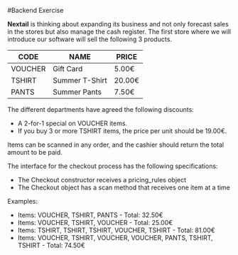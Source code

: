#Backend Exercise

**Nextail** is thinking about expanding its business and not only forecast sales in the stores but
also manage the cash register. The first store where we will introduce our software will sell the
following 3 products.

CODE | NAME | PRICE
---- | ---- | -----
VOUCHER | Gift Card | 5.00€
TSHIRT | Summer T-Shirt | 20.00€
PANTS | Summer Pants | 7.50€

The different departments have agreed the following discounts:
* A 2-for-1 special on VOUCHER items.
* If you buy 3 or more TSHIRT items, the price per unit should be 19.00€.

Items can be scanned in any order, and the cashier should return the total amount to be paid.

The interface for the checkout process has the following specifications:
* The Checkout constructor receives a pricing_rules object
* The Checkout object has a scan method that receives one item at a time

Examples:
* Items: VOUCHER, TSHIRT, PANTS - Total: 32.50€
* Items: VOUCHER, TSHIRT, VOUCHER - Total: 25.00€
* Items: TSHIRT, TSHIRT, TSHIRT, VOUCHER, TSHIRT - Total: 81.00€
* Items: VOUCHER, TSHIRT, VOUCHER, VOUCHER, PANTS, TSHIRT, TSHIRT - Total: 74.50€